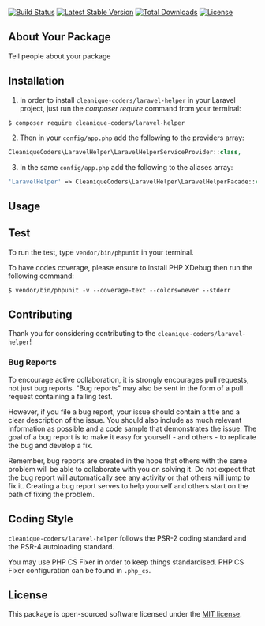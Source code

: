 
[![Build Status](https://travis-ci.org/cleanique-coders/laravel-helper.svg?branch=master)](https://travis-ci.org/cleanique-coders/laravel-helper) [![Latest Stable Version](https://poser.pugx.org/cleanique-coders/laravel-helper/v/stable)](https://packagist.org/packages/cleanique-coders/laravel-helper) [![Total Downloads](https://poser.pugx.org/cleanique-coders/laravel-helper/downloads)](https://packagist.org/packages/cleanique-coders/laravel-helper) [![License](https://poser.pugx.org/cleanique-coders/laravel-helper/license)](https://packagist.org/packages/cleanique-coders/laravel-helper)

## About Your Package

Tell people about your package

## Installation

1. In order to install `cleanique-coders/laravel-helper` in your Laravel project, just run the *composer require* command from your terminal:

```
$ composer require cleanique-coders/laravel-helper
```

2. Then in your `config/app.php` add the following to the providers array:

```php
CleaniqueCoders\LaravelHelper\LaravelHelperServiceProvider::class,
```

3. In the same `config/app.php` add the following to the aliases array:

```php
'LaravelHelper' => CleaniqueCoders\LaravelHelper\LaravelHelperFacade::class,
```

## Usage

## Test

To run the test, type `vendor/bin/phpunit` in your terminal.

To have codes coverage, please ensure to install PHP XDebug then run the following command:

```
$ vendor/bin/phpunit -v --coverage-text --colors=never --stderr
```

## Contributing

Thank you for considering contributing to the `cleanique-coders/laravel-helper`!

### Bug Reports

To encourage active collaboration, it is strongly encourages pull requests, not just bug reports. "Bug reports" may also be sent in the form of a pull request containing a failing test.

However, if you file a bug report, your issue should contain a title and a clear description of the issue. You should also include as much relevant information as possible and a code sample that demonstrates the issue. The goal of a bug report is to make it easy for yourself - and others - to replicate the bug and develop a fix.

Remember, bug reports are created in the hope that others with the same problem will be able to collaborate with you on solving it. Do not expect that the bug report will automatically see any activity or that others will jump to fix it. Creating a bug report serves to help yourself and others start on the path of fixing the problem.

## Coding Style

`cleanique-coders/laravel-helper` follows the PSR-2 coding standard and the PSR-4 autoloading standard. 

You may use PHP CS Fixer in order to keep things standardised. PHP CS Fixer configuration can be found in `.php_cs`.

## License

This package is open-sourced software licensed under the [MIT license](http://opensource.org/licenses/MIT).